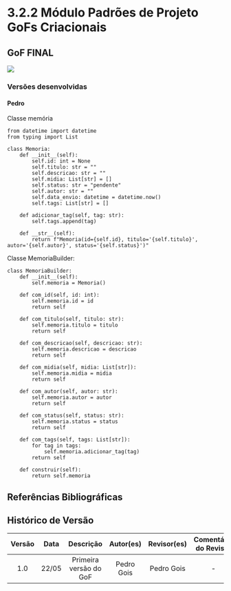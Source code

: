 # 3.2.2 Módulo Padrões de Projeto GoFs Criacionais

## GoF FINAL

<img src="(COLOCAR IMAGEM AQUI)"/>

### Versões desenvolvidas

#### Pedro
Classe memória
```
from datetime import datetime
from typing import List

class Memoria:
    def __init__(self):
        self.id: int = None
        self.titulo: str = ""
        self.descricao: str = ""
        self.midia: List[str] = []
        self.status: str = "pendente"
        self.autor: str = ""
        self.data_envio: datetime = datetime.now()
        self.tags: List[str] = []

    def adicionar_tag(self, tag: str):
        self.tags.append(tag)

    def __str__(self):
        return f"Memoria(id={self.id}, titulo='{self.titulo}', autor='{self.autor}', status='{self.status}')"
```

Classe MemoriaBuilder:
```
class MemoriaBuilder:
    def __init__(self):
        self.memoria = Memoria()

    def com_id(self, id: int):
        self.memoria.id = id
        return self

    def com_titulo(self, titulo: str):
        self.memoria.titulo = titulo
        return self

    def com_descricao(self, descricao: str):
        self.memoria.descricao = descricao
        return self

    def com_midia(self, midia: List[str]):
        self.memoria.midia = midia
        return self

    def com_autor(self, autor: str):
        self.memoria.autor = autor
        return self

    def com_status(self, status: str):
        self.memoria.status = status
        return self

    def com_tags(self, tags: List[str]):
        for tag in tags:
            self.memoria.adicionar_tag(tag)
        return self

    def construir(self):
        return self.memoria
```

## Referências Bibliográficas



## Histórico de Versão

| Versão | Data | Descrição | Autor(es) | Revisor(es) | Comentário do Revisor |
| :-: | :-: | :-: | :-: | :-: | :-: |
| 1.0 | 22/05 | Primeira versão do GoF | Pedro Gois | Pedro Gois | - |